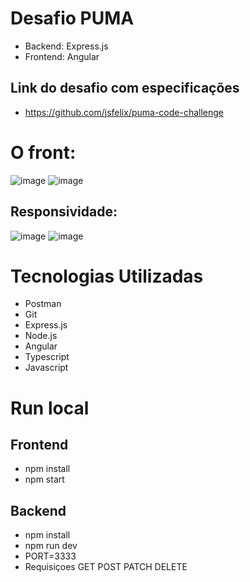 # Desafio PUMA
- Backend: Express.js
- Frontend: Angular
## Link do desafio com especificações 
- https://github.com/jsfelix/puma-code-challenge

# O front:

![image](https://github.com/samuelvictorol/PUMA-Desafio/assets/95868897/e4bc637d-c0be-4cdd-a04e-380d6888d673)
![image](https://github.com/samuelvictorol/PUMA-Desafio/assets/95868897/9c5a443a-c2b6-4918-8121-bfd4df0a58ab)

## Responsividade:
![image](https://github.com/samuelvictorol/PUMA-Desafio/assets/95868897/e06b8cca-061f-4035-a339-6a0d51d1d00a)
![image](https://github.com/samuelvictorol/PUMA-Desafio/assets/95868897/b05bf367-aaac-4b0d-8f79-4c9fbe3a63a3)


# Tecnologias Utilizadas
- Postman
- Git
- Express.js
- Node.js
- Angular
- Typescript
- Javascript

# Run local

## Frontend
- npm install 
- npm start

## Backend
- npm install
- npm run dev 
- PORT=3333
- Requisiçoes GET POST PATCH DELETE
